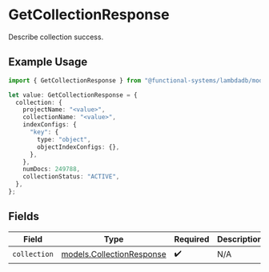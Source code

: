 # GetCollectionResponse

Describe collection success.

## Example Usage

```typescript
import { GetCollectionResponse } from "@functional-systems/lambdadb/models/operations";

let value: GetCollectionResponse = {
  collection: {
    projectName: "<value>",
    collectionName: "<value>",
    indexConfigs: {
      "key": {
        type: "object",
        objectIndexConfigs: {},
      },
    },
    numDocs: 249788,
    collectionStatus: "ACTIVE",
  },
};
```

## Fields

| Field                                                           | Type                                                            | Required                                                        | Description                                                     |
| --------------------------------------------------------------- | --------------------------------------------------------------- | --------------------------------------------------------------- | --------------------------------------------------------------- |
| `collection`                                                    | [models.CollectionResponse](../../models/collectionresponse.md) | :heavy_check_mark:                                              | N/A                                                             |